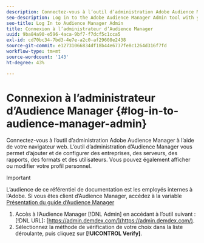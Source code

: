 ```yaml
---
description: Connectez-vous à l’outil d’administration Adobe Audience Manager à l’aide de votre navigateur web. L’outil d’administration d’Audience Manager vous permet d’ajouter et de configurer des entreprises, des serveurs, des rapports, des formats et des utilisateurs. Vous pouvez également afficher ou modifier votre profil personnel.
seo-description: Log in to the Adobe Audience Manager Admin tool with your web browser. The Audience Manager Admin tool lets you add and configure companies, servers, reports, formats, and users. You can also view or edit your personal profile.
seo-title: Log In to Audience Manager Admin
title: Connexion à l’administrateur d’Audience Manager
uuid: 9ba84a90-e596-4aca-9bf7-f7dcf5c1cca5
exl-id: cd70bc34-7bd3-4e7e-a2c0-af29608e2438
source-git-commit: e12731066834df18b44e6737fe8c1264d316f7fd
workflow-type: tm+mt
source-wordcount: '143'
ht-degree: 43%

---
```


# Connexion à l’administrateur d’Audience Manager {#log-in-to-audience-manager-admin}

Connectez-vous à l’outil d’administration Adobe Audience Manager à l’aide de votre navigateur web. L’outil d’administration d’Audience Manager vous permet d’ajouter et de configurer des entreprises, des serveurs, des rapports, des formats et des utilisateurs. Vous pouvez également afficher ou modifier votre profil personnel.

>[!IMPORTANT]
>
> L’audience de ce référentiel de documentation est les employés internes à l’Adobe. Si vous êtes client d’Audience Manager, accédez à la variable [Présentation du guide d’Audience Manager](https://experienceleague.adobe.com/docs/audience-manager/user-guide/aam-home.html)

<!-- t_login.xml -->

1. Accès à l’Audience Manager [!DNL Admin] en accédant à l’outil suivant : [!DNL URL]: [https://admin.demdex.com/](https://admin.demdex.com/).
1. Sélectionnez la méthode de vérification de votre choix dans la liste déroulante, puis cliquez sur **[!UICONTROL Verify]**.
